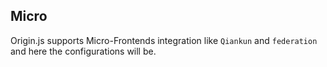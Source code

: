 ## Micro
Origin.js supports Micro-Frontends integration like `Qiankun` and `federation` and here the configurations will be.
